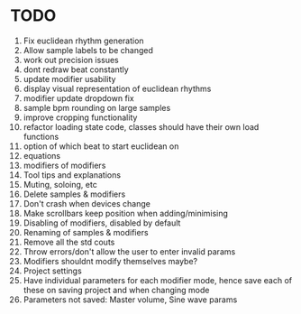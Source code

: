 #  TODO

1) Fix euclidean rhythm generation
2) Allow sample labels to be changed
3) work out precision issues 
4) dont redraw beat constantly 
5) update modifier usability
6) display visual representation of euclidean rhythms 
7) modifier update dropdown fix
8) sample bpm rounding on large samples
9) improve cropping functionality
10) refactor loading state code, classes should have their own load functions
11) option of which beat to start euclidean on
12) equations
13) modifiers of modifiers 
14) Tool tips and explanations 
15) Muting, soloing, etc
16) Delete samples & modifiers
17) Don't crash when devices change
18) Make scrollbars keep position when adding/minimising 
19) Disabling of modifiers, disabled by default
20) Renaming of samples & modifiers
21) Remove all the std couts
22) Throw errors/don't allow the user to enter invalid params
23) Modifiers shouldnt modify themselves maybe?
24) Project settings
25) Have individual parameters for each modifier mode, hence save each of these on saving project and when changing mode
26) Parameters not saved: Master volume, Sine wave params
